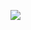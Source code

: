 [![](https://mermaid.ink/img/pako:eNq1VL1u2zAQfhVCUwsYyO7NgdM2cFy4cX-AQAstnSVW5FEgjyniIEPfoluBIs_QqZtfKI_Qo2RZko2O5UCQ98O777vjPSaZzSGZJkZhbmSdohDOWhKvVg6Ud5CVCO51FAvxFrw0VEfF_s8GnFdZSa0qrpWzYiEJCusUjMVrcPcqg4tr9CRx1ytnYUugdMCilx2c7pVXFtWpZmmRSv2QYiueYQEbS56zIdDjhxYWc0X8CGAvXN_M-sut3EgaQLgyUmlxET1JViR2wYiv8I0zVAWg-AyOGNumC85mVXAOhojYptDAzIAwisT-uUQdb9iR4I_eHVc4IisPFcEY88FzpSX6sSauuQzgzsUt1028U1VTW1FzYa4UlsBpxvMdH85tvzACx7QOs2TcW1UEJyO5A2rrBrc7q-b8sr-3p3Vgw174XmZlhzLSP-6idp-DsX4HKHvG2v0jl2eY3Senz3PCjvV31hM3ldn_LmJdKgY9dJ7brBqyeSkdLIGk7vyPnQl591ZvvQyaFCeEEk-ovLGFQvHy88evsfwfVB7Z5-bmn7bV--eGsAEwDqzhEEv8l2AnJQO9PUe8AI6ku3jfB0RyDZUoFRI4DU37tMpbninUfIlBZ76Zfegv14ZnjPfBJJPEgOM_mfOEeowGaUIlGEiTKR9z6ao0SfGJ7WQgu37ALJlupfYwSUKdcwZzJQsnzVEKPBCsW7Yzrxl9k6SWeGct25AL8PQX4_mHPg?type=png)](https://mermaid.live/edit#pako:eNq1VL1u2zAQfhVCUwsYyO7NgdM2cFy4cX-AQAstnSVW5FEgjyniIEPfoluBIs_QqZtfKI_Qo2RZko2O5UCQ98O777vjPSaZzSGZJkZhbmSdohDOWhKvVg6Ud5CVCO51FAvxFrw0VEfF_s8GnFdZSa0qrpWzYiEJCusUjMVrcPcqg4tr9CRx1ytnYUugdMCilx2c7pVXFtWpZmmRSv2QYiueYQEbS56zIdDjhxYWc0X8CGAvXN_M-sut3EgaQLgyUmlxET1JViR2wYiv8I0zVAWg-AyOGNumC85mVXAOhojYptDAzIAwisT-uUQdb9iR4I_eHVc4IisPFcEY88FzpSX6sSauuQzgzsUt1028U1VTW1FzYa4UlsBpxvMdH85tvzACx7QOs2TcW1UEJyO5A2rrBrc7q-b8sr-3p3Vgw174XmZlhzLSP-6idp-DsX4HKHvG2v0jl2eY3Senz3PCjvV31hM3ldn_LmJdKgY9dJ7brBqyeSkdLIGk7vyPnQl591ZvvQyaFCeEEk-ovLGFQvHy88evsfwfVB7Z5-bmn7bV--eGsAEwDqzhEEv8l2AnJQO9PUe8AI6ku3jfB0RyDZUoFRI4DU37tMpbninUfIlBZ76Zfegv14ZnjPfBJJPEgOM_mfOEeowGaUIlGEiTKR9z6ao0SfGJ7WQgu37ALJlupfYwSUKdcwZzJQsnzVEKPBCsW7Yzrxl9k6SWeGct25AL8PQX4_mHPg)